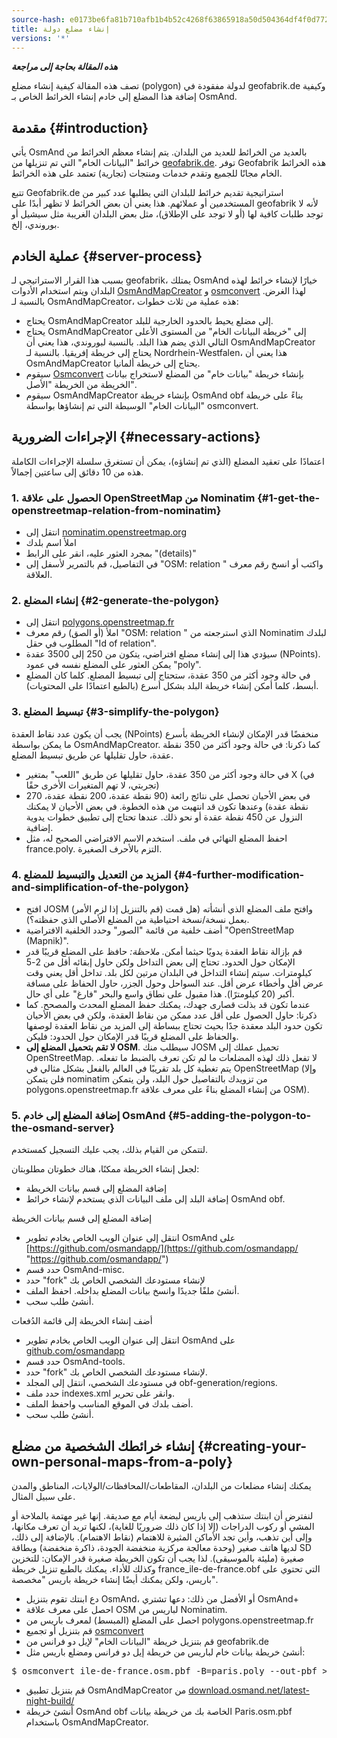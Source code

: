 ```yaml
---
source-hash: e0173be6fa81b710afb1b4b52c4268f63865918a50d504364df4f0d772bf2d39
title: إنشاء مضلع دولة
versions: '*'
---
```

**_هذه المقالة بحاجة إلى مراجعة_**

تصف هذه المقالة كيفية إنشاء مضلع (polygon) لدولة مفقودة في geofabrik.de وكيفية إضافة هذا المضلع إلى خادم إنشاء الخرائط الخاص بـ OsmAnd.

## مقدمة {#introduction}

يأتي OsmAnd بالعديد من الخرائط للعديد من البلدان. يتم إنشاء معظم الخرائط من خرائط "البيانات الخام" التي تم تنزيلها من [geofabrik.de](http://download.geofabrik.de). توفر Geofabrik هذه الخرائط الخام مجانًا للجميع وتقدم خدمات ومنتجات (تجارية) تعتمد على هذه الخرائط.

تتبع Geofabrik.de استراتيجية تقديم خرائط للبلدان التي يطلبها عدد كبير من المستخدمين أو عملائهم. هذا يعني أن بعض الخرائط لا تظهر أبدًا على geofabrik لأنه لا توجد طلبات كافية لها (أو لا توجد على الإطلاق)، مثل بعض البلدان الغريبة مثل سيشيل أو بوروندي، إلخ.

## عملية الخادم {#server-process}
بسبب هذا القرار الاستراتيجي لـ geofabrik، يمتلك OsmAnd خيارًا لإنشاء خرائط لهذه البلدان ويتم استخدام الأدوات [OsmAndMapCreator](http://download.osmand.net/latest-night-build/OsmAndMapCreator-development.zip) و [osmconvert](https://wiki.openstreetmap.org/wiki/Osmconvert) لهذا الغرض. بالنسبة لـ OsmAndMapCreator، هذه عملية من ثلاث خطوات:
- يحتاج OsmAndMapCreator إلى مضلع يحيط بالحدود الخارجية للبلد.
- يحتاج OsmAndMapCreator إلى "خريطة البيانات الخام" من المستوى الأعلى التالي الذي يضم هذا البلد. بالنسبة لبوروندي، هذا يعني أن OsmAndMapCreator يحتاج إلى خريطة إفريقيا. بالنسبة لـ Nordrhein-Westfalen، هذا يعني أن OsmAndMapCreator يحتاج إلى خريطة ألمانيا.
- سيقوم [Osmconvert](https://wiki.openstreetmap.org/wiki/Osmconvert) بإنشاء خريطة "بيانات خام" من المضلع لاستخراج بيانات الخريطة من الخريطة "الأصل".
- سيقوم OsmAndMapCreator بإنشاء خريطة OsmAnd obf بناءً على خريطة "البيانات الخام" الوسيطة التي تم إنشاؤها بواسطة osmconvert.

## الإجراءات الضرورية {#necessary-actions}
اعتمادًا على تعقيد المضلع (الذي تم إنشاؤه)، يمكن أن تستغرق سلسلة الإجراءات الكاملة هذه من 10 دقائق إلى ساعتين إجمالاً.

### 1. الحصول على علاقة OpenStreetMap من Nominatim {#1-get-the-openstreetmap-relation-from-nominatim}
- انتقل إلى [nominatim.openstreetmap.org](https://nominatim.openstreetmap.org/)
- املأ اسم بلدك
- بمجرد العثور عليه، انقر على الرابط "(details)"
- في التفاصيل، قم بالتمرير لأسفل إلى "OSM: relation " واكتب أو انسخ رقم معرف العلاقة.

### 2. إنشاء المضلع {#2-generate-the-polygon}
- انتقل إلى [polygons.openstreetmap.fr](http://polygons.openstreetmap.fr/)
- املأ (أو الصق) رقم معرف "OSM: relation " الذي استرجعته من Nominatim لبلدك المطلوب في حقل "Id of relation".
- سيؤدي هذا إلى إنشاء مضلع افتراضي، يتكون من 250 إلى 3500 عقدة (NPoints). يمكن العثور على المضلع نفسه في عمود "poly".
- في حالة وجود أكثر من 350 عقدة، ستحتاج إلى تبسيط المضلع. كلما كان المضلع أبسط، كلما أمكن إنشاء خريطة البلد بشكل أسرع (بالطبع اعتمادًا على المحتويات).

### 3. تبسيط المضلع {#3-simplify-the-polygon}
يجب أن يكون عدد نقاط العقدة (NPoints) منخفضًا قدر الإمكان لإنشاء الخريطة بأسرع ما يمكن بواسطة OsmAndMapCreator. كما ذكرنا: في حالة وجود أكثر من 350 نقطة عقدة، حاول تقليلها عن طريق تبسيط المضلع.
- في حالة وجود أكثر من 350 عقدة، حاول تقليلها عن طريق "اللعب" بمتغير X (في تجربتي، لا تهم المتغيرات الأخرى حقًا)
- في بعض الأحيان تحصل على نتائج رائعة (90 نقطة عقدة، 200 نقطة عقدة، 270 نقطة عقدة) وعندها تكون قد انتهيت من هذه الخطوة. في بعض الأحيان لا يمكنك النزول عن 450 نقطة عقدة أو نحو ذلك. عندها تحتاج إلى تطبيق خطوات يدوية إضافية.
- احفظ المضلع النهائي في ملف. استخدم الاسم الافتراضي الصحيح له، مثل france.poly. التزم بالأحرف الصغيرة.

### 4. المزيد من التعديل والتبسيط للمضلع {#4-further-modification-and-simplification-of-the-polygon}
- افتح JOSM (قم بالتنزيل إذا لزم الأمر) وافتح ملف المضلع الذي أنشأته (هل قمت بعمل نسخة/نسخة احتياطية من المضلع الأصلي الذي حفظته؟).
- أضف خلفية من قائمة "الصور" وحدد الخلفية الافتراضية "OpenStreetMap (Mapnik)".
- قم بإزالة نقاط العقدة يدويًا حيثما أمكن. *ملاحظة:* حافظ على المضلع قريبًا قدر الإمكان حول الحدود. تحتاج إلى بعض التداخل ولكن حاول إبقائه أقل من 2-5 كيلومترات. سيتم إنشاء التداخل في البلدان مرتين لكل بلد. تداخل أقل يعني وقت عرض أقل وأخطاء عرض أقل. عند السواحل وحول الجزر، حاول الحفاظ على مسافة أكبر (20 كيلومترًا). هذا مقبول على نطاق واسع والبحر "فارغ" على أي حال.
- عندما تكون قد بذلت قصارى جهدك، يمكنك حفظ المضلع المحدث والمصحح. كما ذكرنا: حاول الحصول على أقل عدد ممكن من نقاط العقدة، ولكن في بعض الأحيان تكون حدود البلد معقدة جدًا بحيث تحتاج ببساطة إلى المزيد من نقاط العقدة لوصفها والحفاظ على المضلع قريبًا قدر الإمكان حول الحدود: فليكن.
- **لا تقم بتحميل المضلع إلى OSM**. سيطلب منك JOSM تحميل عملك إلى OpenStreetMap. لا تفعل ذلك لهذه المضلعات ما لم تكن تعرف بالضبط ما تفعله. يتم تغطية كل بلد تقريبًا في العالم بالفعل بشكل مثالي في OpenStreetMap (وإلا فلن يتمكن nominatim من تزويدك بالتفاصيل حول البلد، ولن يتمكن polygons.openstreetmap.fr من إنشاء المضلع بناءً على معرف علاقة OSM).

### 5. إضافة المضلع إلى خادم OsmAnd {#5-adding-the-polygon-to-the-osmand-server}

لتتمكن من القيام بذلك، يجب عليك التسجيل كمستخدم.

لجعل إنشاء الخريطة ممكنًا، هناك خطوتان مطلوبتان:
- إضافة المضلع إلى قسم بيانات الخريطة
- إضافة البلد إلى ملف البيانات الذي يستخدم لإنشاء خرائط OsmAnd obf.

إضافة المضلع إلى قسم بيانات الخريطة
- انتقل إلى عنوان الويب الخاص بخادم تطوير OsmAnd على [https://github.com/osmandapp/](https://github.com/osmandapp/ "https://github.com/osmandapp/")
- حدد قسم OsmAnd-misc.
- حدد "fork" لإنشاء مستودعك الشخصي الخاص بك
- أنشئ ملفًا جديدًا وانسخ بيانات المضلع بداخله. احفظ الملف.
- أنشئ طلب سحب.

أضف إنشاء الخريطة إلى قائمة الدُفعات
- انتقل إلى عنوان الويب الخاص بخادم تطوير OsmAnd على [github.com/osmandapp](https://github.com/osmandapp/)
- حدد قسم OsmAnd-tools.
- حدد "fork" لإنشاء مستودعك الشخصي الخاص بك.
- في مستودعك الشخصي، انتقل إلى المجلد obf-generation/regions.
- حدد ملف indexes.xml وانقر على تحرير.
- أضف بلدك في الموقع المناسب واحفظ الملف.
- أنشئ طلب سحب.

## إنشاء خرائطك الشخصية من مضلع {#creating-your-own-personal-maps-from-a-poly}

يمكنك إنشاء مضلعات من البلدان، المقاطعات/المحافظات/الولايات، المناطق والمدن على سبيل المثال.

لنفترض أن ابنتك ستذهب إلى باريس لبضعة أيام مع صديقة. إنها غير مهتمة بالملاحة أو المشي أو ركوب الدراجات (إلا إذا كان ذلك ضروريًا للغاية)، لكنها تريد أن تعرف مكانها، وإلى أين تذهب، وأين تجد الأماكن المثيرة للاهتمام (نقاط الاهتمام). بالإضافة إلى ذلك، لديها هاتف صغير (وحدة معالجة مركزية منخفضة الجودة، ذاكرة منخفضة) وبطاقة SD صغيرة (مليئة بالموسيقى). لذا يجب أن تكون الخريطة صغيرة قدر الإمكان: للتخزين وكذلك للأداء. يمكنك بالطبع تنزيل خريطة france_ile-de-france.obf التي تحتوي على باريس، ولكن يمكنك أيضًا إنشاء خريطة باريس "مخصصة".
- دع ابنتك تقوم بتنزيل OsmAnd، أو الأفضل من ذلك: دعها تشتري OsmAnd+
- احصل على معرف علاقة OSM لباريس من Nominatim.
- احصل على المضلع (المبسط) لمعرف باريس من polygons.openstreetmap.fr
- قم بتنزيل أو تجميع [osmconvert](https://wiki.openstreetmap.org/wiki/Osmconvert)
- قم بتنزيل خريطة "البيانات الخام" لإيل دو فرانس من geofabrik.de
- أنشئ خريطة بيانات خام لباريس من خريطة إيل دو فرانس ومضلع باريس مثل:
<pre>
$ osmconvert ile-de-france.osm.pbf -B=paris.poly --out-pbf > Paris.osm.pbf
</pre>
- قم بتنزيل تطبيق OsmAndMapCreator من [download.osmand.net/latest-night-build/](http://download.osmand.net/latest-night-build/ "https://download.osmand.net/latest-night-build/")
- أنشئ خريطة OsmAnd obf الخاصة بك من خريطة بيانات Paris.osm.pbf باستخدام OsmAndMapCreator.